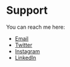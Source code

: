 # Support
You can reach me here:
- [Email](mailto:carltonaikins7@gmail.com)
- [Twitter](https://www.twitter.com/31carlton7)
- [Instagram](https://www.instagram.com/31carlton7)
- [LinkedIn](https://www.linkedin.com/in/carlton-aikins-a34a14226)

